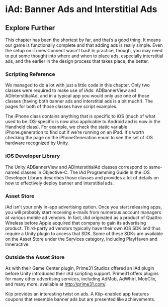 # iAd: Banner Ads and Interstitial Ads

## Explore Further

This chapter has been the shortest by far, and that’s a good thing. It means our game is functionally complete and that adding ads is really simple. Even the setup on iTunes Connect wasn't bad! In practice, though, you may need to put some thought into where and when to place ads, especially interstitial ads, and the earlier in the design process that takes place, the better.

### Scripting Reference

We managed to do a lot with just a little code in this chapter. Only two classes were required to make use of iAds: ADBannerView and ADInterstitialAd, and in a typical app you would only use one of those classes (having both banner ads and interstitial ads is a bit much!). The pages for both of those classes have script examples.

The iPhone class contains anything that is specific to iOS (much of what used to be iOS-specific is now also applicable to Android and is now in the Handheld class). For example, we check the static variable iPhone.generation to find out if we’re running on an iPad. It's worth checking the page on the iPhoneGeneration enum to see the set of iOS hardware recognized by Unity.

### iOS Developer Library

The Unity ADBannerView and ADInterstitialAd classes correspond to same-named classes in Objective-C. The iAd Programming Guide in the iOS Developer Library describes those classes and provides a lot of details on how to effectively deploy banner and interstitial ads.

### Asset Store

iAd isn’t your only in-app advertising option. Once you start releasing apps, you will probably start receiving e-mails from numerous account managers at various mobile ad vendors. In fact, iAd originated as a product of Quattro Wireless before Apple acquired that company to gain its advertising product. Third-party ad vendors typically have their own iOS SDK and thus require a Unity plugin to access that SDK. Some of these SDKs are available on the Asset Store under the Services category, including PlayHaven and Inneractive.

### Outside the Asset Store

As with their Game Center plugin, Prime31 Studios offered an iAd plugin before Unity introduced their iAd scripting support. Prime31 offers plugins for many other advertising services, including AdMob, AdWhirl, MobClix, and many more, available at http://prime31.com/.

Kiip provides an interesting twist on ads. A Kiip-enabled app features coupons that resemble banner ads but are presented like achievements.